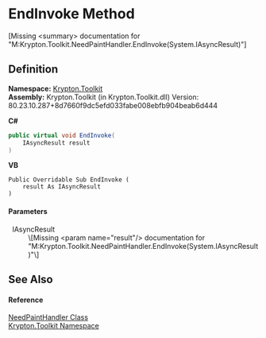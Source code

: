 # EndInvoke Method


\[Missing &lt;summary&gt; documentation for "M:Krypton.Toolkit.NeedPaintHandler.EndInvoke(System.IAsyncResult)"\]



## Definition
**Namespace:** <a href="79d2eac2-21f4-54ff-7552-b20c33c30600.md">Krypton.Toolkit</a>  
**Assembly:** Krypton.Toolkit (in Krypton.Toolkit.dll) Version: 80.23.10.287+8d7660f9dc5efd033fabe008ebfb904beab6d444

**C#**
``` C#
public virtual void EndInvoke(
	IAsyncResult result
)
```
**VB**
``` VB
Public Overridable Sub EndInvoke ( 
	result As IAsyncResult
)
```



#### Parameters
<dl><dt>  IAsyncResult</dt><dd>\[Missing &lt;param name="result"/&gt; documentation for "M:Krypton.Toolkit.NeedPaintHandler.EndInvoke(System.IAsyncResult)"\]</dd></dl>

## See Also


#### Reference
<a href="33f685bd-f838-7c82-3e84-2827dccd141e.md">NeedPaintHandler Class</a>  
<a href="79d2eac2-21f4-54ff-7552-b20c33c30600.md">Krypton.Toolkit Namespace</a>  
